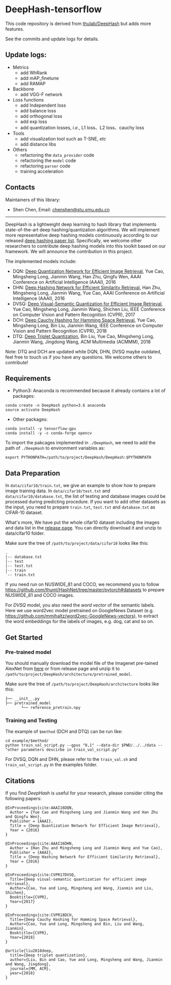 # DeepHash-tensorflow

This code repository is derived from [thulab/DeepHash](https://github.com/thulab/DeepHash) but adds more features.

See the commits and update logs for details.

## Update logs:
- Metrics
    - add WhRank
    - add mAP_finetune
    - add RAMAP
- Backbone
    - add VGG-F network
- Loss functions
    - add Independent loss
    - add balance loss 
    - add orthogonal loss
    - add exp loss
    - add quantization losses, *i.e.*, L1 loss、L2 loss、cauchy loss
- Tools
    - add visualization tool such as T-SNE, *etc*
    - add distance libs
- Others
    - refactoring the `data_provider` code
    - refactoring the `model` code
    - refactoring `parser`  code
    - training acceleration

## Contacts
Maintainers of this library:
* Shen Chen, Email: chenshen@stu.xmu.edu.cn

---
DeepHash is a lightweight deep learning to hash library that implements state-of-the-art deep hashing/quantization algorithms. We will implement more representative deep hashing models continuously according to our released [deep hashing paper list](https://github.com/caoyue10/DeepHashingBaselines). Specifically, we welcome other researchers to contribute deep hashing models into this toolkit based on our framework. We will announce the contribution in this project.

The implemented models include: 

* DQN: [Deep Quantization Network for Efficient Image Retrieval](http://yue-cao.me/doc/deep-quantization-networks-dqn-aaai16.pdf), Yue Cao, Mingsheng Long, Jianmin Wang, Han Zhu, Qingfu Wen, AAAI Conference on Artificial Intelligence (AAAI), 2016
* DHN: [Deep Hashing Network for Efficient Similarity Retrieval](http://ise.thss.tsinghua.edu.cn/~mlong/doc/deep-hashing-network-aaai16.pdf), Han Zhu, Mingsheng Long, Jianmin Wang, Yue Cao, AAAI Conference on Artificial Intelligence (AAAI), 2016
* DVSQ: [Deep Visual-Semantic Quantization for Efficient Image Retrieval](http://yue-cao.me/doc/deep-visual-semantic-quantization-cvpr17.pdf), Yue Cao, Mingsheng Long, Jianmin Wang, Shichen Liu, IEEE Conference on Computer Vision and Pattern Recognition (CVPR), 2017 
* DCH: [Deep Cauchy Hashing for Hamming Space Retrieval](http://ise.thss.tsinghua.edu.cn/~mlong/doc/deep-cauchy-hashing-cvpr18.pdf), Yue Cao, Mingsheng Long, Bin Liu, Jianmin Wang, IEEE Conference on Computer Vision and Pattern Recognition (CVPR), 2018
* DTQ: [Deep Triplet Quantization](ise.thss.tsinghua.edu.cn/~mlong/doc/deep-triplet-quantization-acmmm18.pdf), Bin Liu, Yue Cao, Mingsheng Long, Jianmin Wang, Jingdong Wang, ACM Multimedia (ACMMM), 2018

Note: DTQ and DCH are updated while DQN, DHN, DVSQ maybe outdated, feel free to touch us if you have any questions. We  welcome others to contribute!

## Requirements

-  Python3: Anaconda is recommended because it already contains a lot of packages: 
```
conda create -n DeepHash python=3.6 anaconda
source activate DeepHash
```
-  Other packages: 
```
conda install -y tensorflow-gpu
conda install -y -c conda-forge opencv
```

To import the pakcages implemented in `./DeepHash`, we need to add the path of `./DeepHash` to environment variables as:

```shell
export PYTHONPATH=/path/to/project/DeepHash/DeepHash:$PYTHONPATH
```

## Data Preparation
In `data/cifar10/train.txt`, we give an example to show how to prepare image training data. In `data/cifar10/test.txt` and `data/cifar10/database.txt`, the list of testing and database images could be processed during predicting procedure. If you want to add other datasets as the input, you need to prepare `train.txt`, `test.txt` and `database.txt` as CIFAR-10 dataset.

What's more, We have put the whole cifar10 dataset including the images and data list in the [release page](https://github.com/thulab/DeepHash/releases/download/v0.1/cifar10.zip). You can directly download it and unzip to data/cifar10 folder.

Make sure the tree of `/path/to/project/data/cifar10` looks like this:

```
.
|-- database.txt
|-- test
|-- test.txt
|-- train
`-- train.txt
```

If you need run on NUSWIDE_81 and COCO, we recommend you to follow https://github.com/thuml/HashNet/tree/master/pytorch#datasets to prepare NUSWIDE_81 and COCO images.

For *DVSQ* model, you also need the *word vector* of the semantic labels. Here we use word2vec model pretrained on GoogleNews Dataset (e.g. https://github.com/mmihaltz/word2vec-GoogleNews-vectors), to extract the word embeddings for the labels of images, e.g. dog, cat and so on.

## Get Started

### Pre-trained model

You should manually download the model file of the Imagenet pre-tained AlexNet from [here](https://github.com/thulab/DeepHash/releases/download/v0.1/reference_pretrain.npy.zip) or from release page and unzip it to `/path/to/project/DeepHash/architecture/pretrained_model`.

Make sure the tree of `/path/to/project/DeepHash/architecture` looks like this:

```
├── __init__.py
├── pretrained_model
       └── reference_pretrain.npy
```

### Training and Testing

The example of `$method` (DCH and DTQ) can be run like:

```shell
cd example/$method/
python train_val_script.py --gpus "0,1" --data-dir $PWD/../../data --"other parameters descirbe in train_val_script.py"
```

For DVSQ, DQN and DHN, please refer to the `train_val.sh` and `train_val_script.py` in the examples folder.

## Citations
If you find *DeepHash* is useful for your research, please consider citing the following papers:

    @InProceedings{cite:AAAI16DQN,
      Author = {Yue Cao and Mingsheng Long and Jianmin Wang and Han Zhu and Qingfu Wen},
      Publisher = {AAAI},
      Title = {Deep Quantization Network for Efficient Image Retrieval},
      Year = {2016}
    }
    
    @InProceedings{cite:AAAI16DHN,
      Author = {Han Zhu and Mingsheng Long and Jianmin Wang and Yue Cao},
      Publisher = {AAAI},
      Title = {Deep Hashing Network for Efficient Similarity Retrieval},
      Year = {2016}
    }
    
    @InProceedings{cite:CVPR17DVSQ,
      Title={Deep visual-semantic quantization for efficient image retrieval},
      Author={Cao, Yue and Long, Mingsheng and Wang, Jianmin and Liu, Shichen},
      Booktitle={CVPR},
      Year={2017}
    }
    
    @InProceedings{cite:CVPR18DCH,
      Title={Deep Cauchy Hashing for Hamming Space Retrieval},
      Author={Cao, Yue and Long, Mingsheng and Bin, Liu and Wang, Jianmin},
      Booktitle={CVPR},
      Year={2018}
    }
    
    @article{liu2018deep,
      title={Deep triplet quantization},
      author={Liu, Bin and Cao, Yue and Long, Mingsheng and Wang, Jianmin and Wang, Jingdong},
      journal={MM, ACM},
      year={2018}
    }
